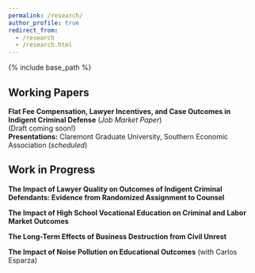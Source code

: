 ```yaml
---
permalink: /research/
author_profile: true
redirect_from:
  - /research
  - /research.html
---
```


{% include base_path %}

## Working Papers
**Flat Fee Compensation, Lawyer Incentives, and Case Outcomes in Indigent Criminal Defense** (*Job Market Paper*)  
  (Draft coming soon!)  
  **Presentations:** Claremont Graduate University, Southern Economic Association (*scheduled*)

## Work in Progress
<b>The Impact of Lawyer Quality on Outcomes of Indigent Criminal Defendants: Evidence from Randomized Assignment to Counsel</b>

<b>The Impact of High School Vocational Education on Criminal and Labor Market Outcomes</b>

<b>The Long-Term Effects of Business Destruction from Civil Unrest</b>

<b>The Impact of Noise Pollution on Educational Outcomes</b> (with Carlos Esparza)

